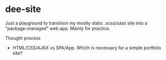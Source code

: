 # dee-site

Just a playground to transition my mostly static .scss/sass site into a "package-managed" web app. Mainly for practice.

Thought process
- HTML/CSS/AJAX vs SPA/App. Which is necessary for a simple portfolio site?
